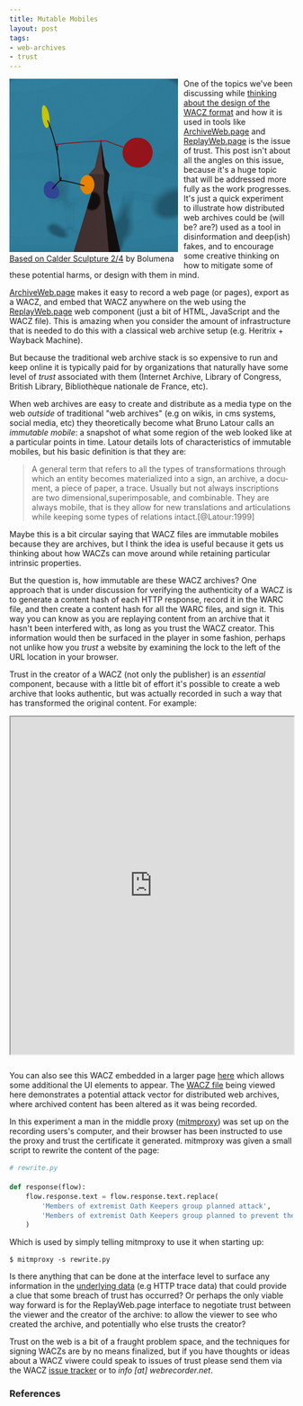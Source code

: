 ```yaml
---
title: Mutable Mobiles
layout: post
tags:
- web-archives
- trust
---
```


<figure style="width: 300px; float: left; margin: 0px 10px 0px 0px;">
  <a href="https://commons.wikimedia.org/wiki/File:Calder_2_-I%C3%B1aki_Otsoa._CC._By_ShA_$no-.tif">
    <img src="/images/mobile.jpg" class="img-responsive">
  </a>
  <figcaption> <a href="https://commons.wikimedia.org/wiki/File:Calder_2_-I%C3%B1aki_Otsoa._CC._By_ShA_$no-.tif"> Based on Calder Sculpture 2/4</a> by Bolumena</figcaption>
</figure>

One of the topics we've been discussing while [thinking about the design of the WACZ format] and how it is used in tools like [ArchiveWeb.page] and [ReplayWeb.page] is the issue of trust. This post isn't about all the angles on this issue, because it's a huge topic that will be addressed more fully as the work progresses. It's just a quick experiment to illustrate how distributed web archives could be (will be? are?) used as a tool in disinformation and deep(ish) fakes, and to encourage some creative thinking on how to mitigate some of these potential harms, or design with them in mind.

[ArchiveWeb.page] makes it easy to record a web page (or pages), export as a WACZ, and embed that WACZ anywhere on the web using the [ReplayWeb.page] web component (just a bit of HTML, JavaScript and the WACZ file). This is amazing when you consider the amount of infrastructure that is needed to do this with a classical web archive setup (e.g. Heritrix + Wayback Machine).

But because the  traditional web archive stack is so expensive to run and keep online it is typically paid for by organizations that naturally have some level of *trust* associated with them (Internet Archive, Library of Congress, British Library, Bibliothèque nationale de France, etc).

When web archives are easy to create and distribute as a media type on the web *outside* of traditional "web archives" (e.g on wikis, in cms systems, social media, etc) they theoretically become what Bruno Latour calls an *immutable mobile*: a snapshot of what some region of the web looked like at a particular points in time. Latour details lots of characteristics of immutable mobiles, but his basic definition is that they are:

> A general term that refers to all the types of transformations through which an entity becomes materialized into a sign, an archive, a docu­ment, a piece of paper, a trace. Usually but not always inscriptions are two­ dimensional,superimposable, and combinable. They are always mobile, that is they allow for new translations and articulations while keeping some types of relations intact.[@Latour:1999]

Maybe this is a bit circular saying that WACZ files are immutable mobiles because they are archives, but I think the idea is useful because it gets us thinking about how WACZs can move around while retaining particular intrinsic properties.

But the question is, how immutable are these WACZ archives? One approach that is under discussion for verifying the authenticity of a WACZ is to generate a content hash of each HTTP response, record it in the WARC file, and then create a content hash for all the WARC files, and sign it. This way you can know as you are replaying content from an archive that it hasn't been interfered with, as long as you trust the WACZ creator. This information would then be surfaced in the player in some fashion, perhaps not unlike how you *trust* a website by examining the lock to the left of the URL location in your browser.

Trust in the creator of a WACZ (not only the publisher) is an *essential* component, because with a little bit of effort it's possible to create a web archive that looks authentic, but was actually recorded in such a way that has transformed the original content. For example:

<iframe src="https://inkdroid.org/web-archives/mitm-attack/bare-index.html" height=600 width="100%" style="margin-bottom: 10px;"></iframe>

You can also see this WACZ embedded in a larger page [here] which allows some additional the UI elements to appear. The [WACZ file] being viewed here demonstrates a potential attack vector for distributed web archives, where archived content has been altered as it was being recorded.

In this experiment a man in the middle proxy ([mitmproxy]) was set up on the recording users's computer, and their browser has been instructed to use the proxy and trust the certificate it generated. mitmproxy was given a small script to rewrite the content of the page:

```python
# rewrite.py

def response(flow):
    flow.response.text = flow.response.text.replace(
        'Members of extremist Oath Keepers group planned attack', 
        'Members of extremist Oath Keepers group planned to prevent the attack'
    )
```

Which is used by simply telling mitmproxy to use it when starting up:

    $ mitmproxy -s rewrite.py

Is there anything that can be done at the interface level to surface any information in the [underlying data] (e.g HTTP trace data) that could provide a clue that some breach of trust has occurred? Or perhaps the only viable way forward is for the ReplayWeb.page interface to negotiate trust between the viewer and the creator of the archive: to allow the viewer to see who created the archive, and potentially who else trusts the creator?

Trust on the web is a bit of a fraught problem space, and the techniques for signing WACZs are by no means finalized, but if you have thoughts or ideas about a WACZ viwere could speak to issues of trust please send them via the WACZ [issue tracker] or to *info [at] webrecorder.net*.

### References

[ArchiveWeb.page]: https://archiveweb.page
[ReplayWeb.page]: https://replayweb.page
[thinking about the design of the WACZ format]: https://inkdroid.org/2021/11/24/wacz/
[underlying data]: https://inkdroid.org/web-archives/mitm-attack/archive.wacz
[WACZ file]: https://inkdroid.org/web-archives/mitm-attack/archive.wacz
[issue tracker]: https://github.com/webrecorder/wacz-spec/issues/
[mitmproxy]: https://mitmproxy.org/
[here]: https://inkdroid.org/web-archives/mitm-attack/

